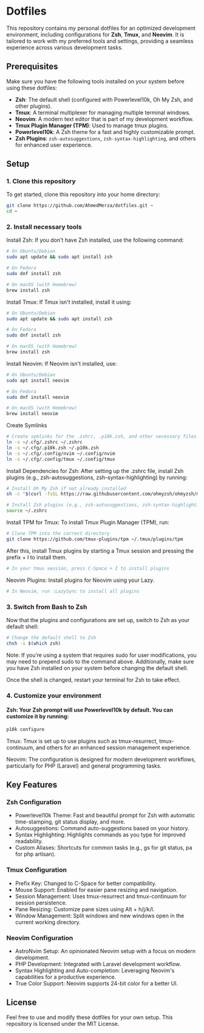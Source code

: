 # Dotfiles

This repository contains my personal dotfiles for an optimized development environment, including configurations for **Zsh**, **Tmux**, and **Neovim**. It is tailored to work with my preferred tools and settings, providing a seamless experience across various development tasks.

## Prerequisites

Make sure you have the following tools installed on your system before using these dotfiles:

- **Zsh**: The default shell (configured with Powerlevel10k, Oh My Zsh, and other plugins).
- **Tmux**: A terminal multiplexer for managing multiple terminal windows.
- **Neovim**: A modern text editor that is part of my development workflow.
- **Tmux Plugin Manager (TPM)**: Used to manage tmux plugins.
- **Powerlevel10k**: A Zsh theme for a fast and highly customizable prompt.
- **Zsh Plugins**: `zsh-autosuggestions`, `zsh-syntax-highlighting`, and others for enhanced user experience.

## Setup

### 1. Clone this repository

To get started, clone this repository into your home directory:

```bash
git clone https://github.com/AhmedMerza/dotfiles.git ~
cd ~
```

### 2. Install necessary tools

Install Zsh:
If you don't have Zsh installed, use the following command:

```bash
# On Ubuntu/Debian
sudo apt update && sudo apt install zsh

# On Fedora
sudo dnf install zsh

# On macOS (with Homebrew)
brew install zsh
```

Install Tmux:
If Tmux isn't installed, install it using:

```bash
# On Ubuntu/Debian
sudo apt update && sudo apt install zsh

# On Fedora
sudo dnf install zsh

# On macOS (with Homebrew)
brew install zsh
```

Install Neovim:
If Neovim isn't installed, use:

```bash
# On Ubuntu/Debian
sudo apt install neovim

# On Fedora
sudo dnf install neovim

# On macOS (with Homebrew)
brew install neovim
```

Create Symlinks

```bash
# Create symlinks for the .zshrc, .p10k.zsh, and other necessary files
ln -s ~/.cfg/.zshrc ~/.zshrc
ln -s ~/.cfg/.p10k.zsh ~/.p10k.zsh
ln -s ~/.cfg/.config/nvim ~/.config/nvim
ln -s ~/.cfg/.config/tmux ~/.config/tmux
```

Install Dependencies for Zsh:
After setting up the .zshrc file, install Zsh plugins (e.g., zsh-autosuggestions, zsh-syntax-highlighting) by running:

```bash
# Install Oh My Zsh if not already installed
sh -c "$(curl -fsSL https://raw.githubusercontent.com/ohmyzsh/ohmyzsh/master/tools/install.sh)"

# Install Zsh plugins (e.g., zsh-autosuggestions, zsh-syntax-highlighting)
source ~/.zshrc
```

Install TPM for Tmux:
To install Tmux Plugin Manager (TPM), run:

```bash
# Clone TPM into the correct directory
git clone https://github.com/tmux-plugins/tpm ~/.tmux/plugins/tpm
```

After this, install Tmux plugins by starting a Tmux session and pressing the prefix + I to install them.

```bash
# In your tmux session, press C-Space + I to install plugins
```

Neovim Plugins: Install plugins for Neovim using your Lazy.

```bash
# In Neovim, run :LazySync to install all plugins
```

### 3. Switch from Bash to Zsh

Now that the plugins and configurations are set up, switch to Zsh as your default shell:

```bash
# Change the default shell to Zsh
chsh -s $(which zsh)
```

Note: If you’re using a system that requires sudo for user modifications, you may need to prepend sudo to the command above. Additionally, make sure you have Zsh installed on your system before changing the default shell.

Once the shell is changed, restart your terminal for Zsh to take effect.

### 4. Customize your environment

#### Zsh: Your Zsh prompt will use Powerlevel10k by default. You can customize it by running:

```bash
p10k configure
```

Tmux: Tmux is set up to use plugins such as tmux-resurrect, tmux-continuum, and others for an enhanced session management experience.

Neovim: The configuration is designed for modern development workflows, particularly for PHP (Laravel) and general programming tasks.

## Key Features

### Zsh Configuration

- Powerlevel10k Theme: Fast and beautiful prompt for Zsh with automatic time-stamping, git status display, and more.
- Autosuggestions: Command auto-suggestions based on your history.
- Syntax Highlighting: Highlights commands as you type for improved readability.
- Custom Aliases: Shortcuts for common tasks (e.g., gs for git status, pa for php artisan).

### Tmux Configuration

- Prefix Key: Changed to C-Space for better compatibility.
- Mouse Support: Enabled for easier pane resizing and navigation.
- Session Management: Uses tmux-resurrect and tmux-continuum for session persistence.
- Pane Resizing: Customize pane sizes using Alt + h/j/k/l.
- Window Management: Split windows and new windows open in the current working directory.

### Neovim Configuration

- AstroNvim Setup: An opinionated Neovim setup with a focus on modern development.
- PHP Development: Integrated with Laravel development workflow.
- Syntax Highlighting and Auto-completion: Leveraging Neovim's capabilities for a productive experience.
- True Color Support: Neovim supports 24-bit color for a better UI.

## License

Feel free to use and modify these dotfiles for your own setup. This repository is licensed under the MIT License.
